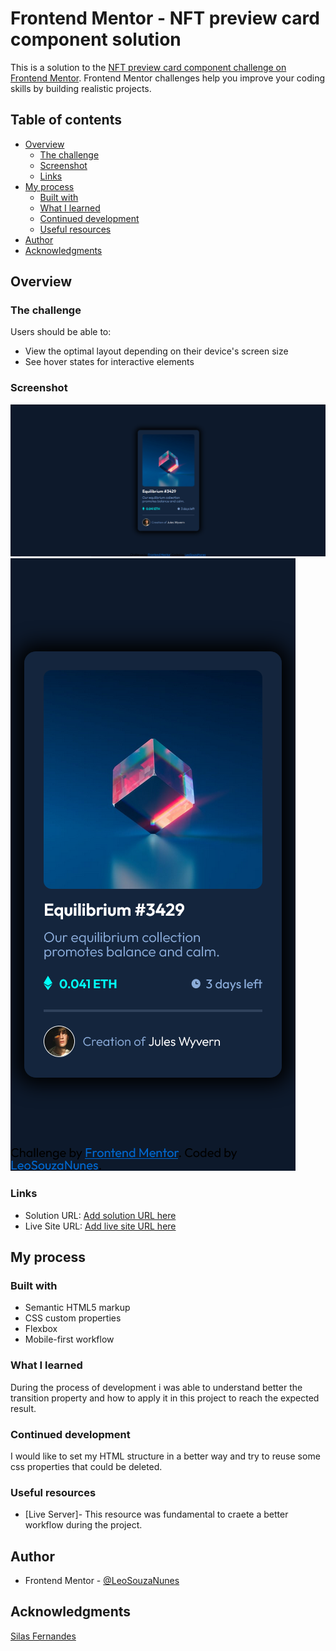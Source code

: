 # Frontend Mentor - NFT preview card component solution

This is a solution to the [NFT preview card component challenge on Frontend Mentor](https://www.frontendmentor.io/challenges/nft-preview-card-component-SbdUL_w0U). Frontend Mentor challenges help you improve your coding skills by building realistic projects. 

## Table of contents

- [Overview](#overview)
  - [The challenge](#the-challenge)
  - [Screenshot](#screenshot)
  - [Links](#links)
- [My process](#my-process)
  - [Built with](#built-with)
  - [What I learned](#what-i-learned)
  - [Continued development](#continued-development)
  - [Useful resources](#useful-resources)
- [Author](#author)
- [Acknowledgments](#acknowledgments)

## Overview

### The challenge

Users should be able to:

- View the optimal layout depending on their device's screen size
- See hover states for interactive elements

### Screenshot

![](assets/images/screenshotdesktop.png)
![](assets/images/screenshotmobile.png)

### Links

- Solution URL: [Add solution URL here](https://github.com/LeoSouzaNunes/nft-preview-card-component-main)
- Live Site URL: [Add live site URL here](https://leosouzanunes.github.io/nft-preview-card-component-main/)

## My process

### Built with

- Semantic HTML5 markup
- CSS custom properties
- Flexbox
- Mobile-first workflow

### What I learned

  During the process of development i was able to understand better the transition property and how to apply it in this project to reach the expected result.

### Continued development

  I would like to set my HTML structure in a better way and try to reuse some css properties that could be deleted.

### Useful resources

- [Live Server]- This resource was fundamental to craete a better workflow during the project.

## Author

- Frontend Mentor - [@LeoSouzaNunes](https://www.frontendmentor.io/profile/LeoSouzaNunes)

## Acknowledgments

[Silas Fernandes](https://github.com/SilasFr)